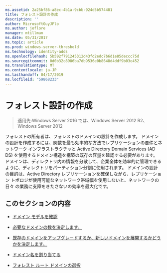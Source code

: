 ```yaml
---
ms.assetid: 2a25bf86-a8ec-4b1a-9cbb-924d5b574481
title: フォレスト設計の作成
description: ''
author: MicrosoftGuyJFlo
ms.author: joflore
manager: mtillman
ms.date: 05/31/2017
ms.topic: article
ms.prod: windows-server-threshold
ms.technology: identity-adds
ms.openlocfilehash: 5b592f791245312d43fd2edc7b6d1e85deccc75d
ms.sourcegitcommit: 0d0b32c8986ba7db9536e0b8648d4ddf9b03e452
ms.translationtype: MT
ms.contentlocale: ja-JP
ms.lasthandoff: 04/17/2019
ms.locfileid: "59868233"
---
```

# <a name="creating-a-domain-design"></a>フォレスト設計の作成

>適用先:Windows Server 2016 では、Windows Server 2012 R2、Windows Server 2012

フォレストの所有者は、フォレストのドメインの設計を作成します。 ドメインの設計を作成するには、関数を最も効率的な方法でレプリケーションの要件とネットワーク インフラストラクチャと Active Directory Domain Services (AD DS) を使用するドメイン構造を構築の既存の容量を確認する必要があります。 ドメインは、ディレクトリ内の情報を分散して、企業全体を効率的に管理できるように、ディレクトリをパーティション分割に使用されます。 ドメインの設計の目的は、Active Directory レプリケーションを確保しながら、レプリケーション トポロジが使用可能なネットワーク帯域幅を使用しないと、ネットワークの日々 の業務に支障をきたさないの効率を最大化です。  
  
## <a name="in-this-section"></a>このセクションの内容  
  
-   [ドメイン モデルを確認](../../ad-ds/plan/Reviewing-the-Domain-Models.md)  
  
-   [必要なドメインの数を決定します。](../../ad-ds/plan/Determining-the-Number-of-Domains-Required.md)  
  
-   [既存のドメインをアップグレードするか、新しいドメインを展開するかどうかを決定します。](../../ad-ds/plan/Determining-Whether-to-Upgrade-Existing-Domains-or-Deploy-New-Domains.md)  
  
-   [ドメイン名を割り当てる](../../ad-ds/plan/Assigning-Domain-Names.md)  
  
-   [フォレスト ルート ドメインの選択](../../ad-ds/plan/Selecting-the-Forest-Root-Domain.md)  
  


